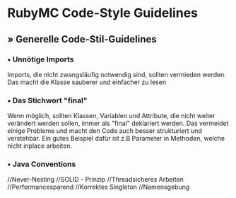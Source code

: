 <h1>RubyMC Code-Style Guidelines</h1>

<h2>» Generelle Code-Stil-Guidelines</h2>
<h3>• Unnötige Imports</h3>
<p>Imports, die nicht zwangsläufig notwendig sind, sollten vermieden werden. Das macht die Klasse sauberer und einfacher zu lesen<p>
<h3>• Das Stichwort "final"</h3>
<p>Wenn möglich, sollten Klassen, Variablen und Attribute, die nicht weiter verändert werden sollen, immer als "final" deklariert werden. Das vermeidet einige Probleme und macht den Code auch besser strukturiert und verstehbar. Ein gutes Beispiel dafür ist z.B Parameter in Methoden, welche nicht inplace arbeiten.</p>
<h3>• Java Conventions</h3>
<p></p>

//Never-Nesting
//SOLID - Prinzip
//Threadsicheres Arbeiten
//Performancesparend
//Korrektes Singleton
//Namensgebung

